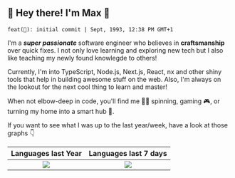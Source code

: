 ## 👋 Hey there! I'm Max 🚀

`feat(👶): initial commit | Sept, 1993, 12:38 PM GMT+1`

I'm a _**super passionate**_ software engineer who believes in **craftsmanship** over quick fixes. I not only love learning and exploring new tech but I also like teaching my newly found knowlegde to others!

Currently, I'm into TypeScript, Node.js, Next.js, React, nx and other shiny tools that help in building awesome stuff on the web. Also, I'm always on the lookout for the next cool thing to learn and master!

When not elbow-deep in code, you'll find me 🚴‍♂️ spinning, gaming 🎮, or turning my home into a smart hub 🏡. 

If you want to see what I was up to the last year/week, have a look at those graphs 👇


|                                Languages last Year                                 |                               Languages last 7 days                                |
|:----------------------------------------------------------------------------------:|:----------------------------------------------------------------------------------:|
| ![](https://wakatime.com/share/@mxmlnznr/f76cf8d0-7e0c-4474-88b5-bc8dc073fe36.png) | ![](https://wakatime.com/share/@mxmlnznr/9261428f-6d6d-4330-a433-de4783d0d465.png) |
